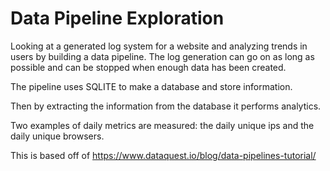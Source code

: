 # Data Pipeline Exploration


Looking at a generated log system for a website and analyzing trends in users by building a data pipeline.
The log generation can go on as long as possible and can be stopped when enough data has been created.


The pipeline uses SQLITE to make a database and store information.

Then by extracting the information from the database it performs analytics.

Two examples of daily metrics are measured: the daily unique ips and the daily unique browsers.

This is based off of https://www.dataquest.io/blog/data-pipelines-tutorial/
